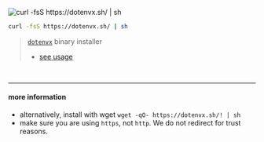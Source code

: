 ![curl -fsS https://dotenvx.sh/ | sh](https://dotenvx.github.io/binary-banner.png)
```sh
curl -fsS https://dotenvx.sh/ | sh
```
> [`dotenvx`](https://github.com/dotenvx/dotenvx#readme) binary installer
>
> * [see usage](https://github.com/dotenvx/dotenvx#readme)

&nbsp;

---

#### more information

* alternatively, install with wget `wget -qO- https://dotenvx.sh/! | sh`
* make sure you are using `https`, not `http`. We do not redirect for trust reasons.
